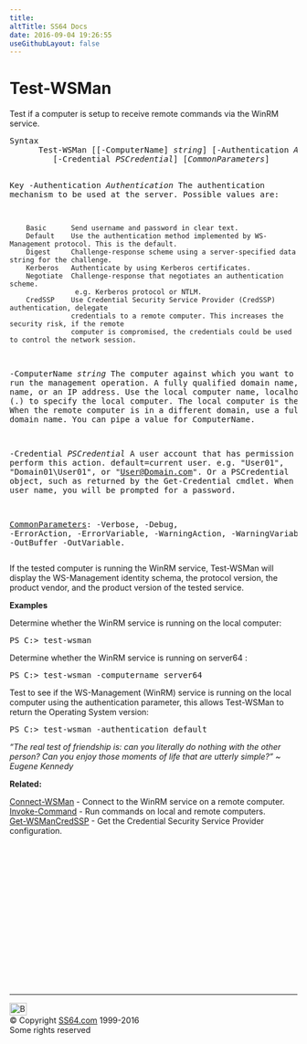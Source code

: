 ```yaml
---
title:
altTitle: SS64 Docs
date: 2016-09-04 19:26:55
useGithubLayout: false
---
```

<!-- #BeginLibraryItem "/Library/head_ps.lbi" --><!-- #EndLibraryItem --><h1>Test-WSMan</h1> 
<p>Test if a computer is setup to receive remote commands via the  WinRM service.</p>
<pre>Syntax
      Test-WSMan [[-ComputerName] <i>string</i>] [-Authentication <i>Authentication</i>]
         [-Credential <i>PSCredential</i>] [<i>CommonParameters</i>]

Key
   -Authentication <i>Authentication</i>
      The authentication mechanism to be used at the server. Possible values are:
        
        Basic      Send username and password in clear text.
        Default    Use the authentication method implemented by WS-Management protocol. This is the default.
        Digest     Challenge-response scheme using a server-specified data string for the challenge.
        Kerberos   Authenticate by using Kerberos certificates.
        Negotiate  Challenge-response that negotiates an authentication scheme.
                    e.g. Kerberos protocol or NTLM.
        CredSSP    Use Credential Security Service Provider (CredSSP) authentication, delegate
                   credentials to a remote computer. This increases the security risk, if the remote 
                   computer is compromised, the credentials could be used to control the network session.

   -ComputerName <i>string</i>
      The computer against which you want to run the management operation.
      A fully qualified domain name, NetBIOS name, or an IP address.
      Use the local computer name, localhost, or a dot (.) to specify the local computer.
      The local computer is the default. When the remote computer is in a different domain,
      use a fully qualified domain name. You can pipe a value for ComputerName.

   -Credential <i>PSCredential</i>
      A user account that has permission to perform this action. default=current user.
      e.g. "User01", "Domain01\User01", or "User@Domain.com". Or a PSCredential object, such as 
      returned by the Get-Credential cmdlet. When you type a user name, you will be prompted for a password.

   <a href="common.html">CommonParameters</a>:
       -Verbose, -Debug, -ErrorAction, -ErrorVariable, -WarningAction, -WarningVariable,
       -OutBuffer -OutVariable.</pre>
<p> If the tested computer is running the WinRM service, Test-WSMan will display the WS-Management identity schema, the protocol version, the product vendor, and the product version of the tested service.</p>
<p><b>Examples</b></p>
<p>Determine whether the WinRM service is running on the local computer: </p>
<pre>PS C:&gt; test-wsman</pre>
<p>Determine whether the WinRM service is running on server64 :</p>
<pre>PS C:&gt; test-wsman -computername server64</pre>
<p>Test to see if the WS-Management (WinRM) service is running on the local computer using the authentication parameter, this allows  Test-WSMan  to return the Operating System version:</p>
<pre>PS C:&gt; test-wsman -authentication default</pre>
<p class="quote"><i>“The real test of friendship is: can you literally do nothing with the other person? Can you enjoy those moments of life that are utterly simple?” ~ Eugene Kennedy</i></p>
<p><b>Related:</b></p>
<p><a href="connect-wsman.html">Connect-WSMan</a> - Connect to the WinRM service on a remote computer.<br>
<a href="invoke-command.html">Invoke-Command</a> - Run commands on local and remote computers.<br>  
<a href="get-wsmancredssp.html">Get-WSManCredSSP</a> - Get the Credential Security Service Provider configuration.</p><!-- #BeginLibraryItem "/Library/foot_ps.lbi" --><p>
<!-- PowerShell300 -->
<ins class="adsbygoogle" style="display:inline-block;width:300px;height:250px" data-ad-client="ca-pub-6140977852749469" data-ad-slot="6253539900"></ins>
<script>
(adsbygoogle = window.adsbygoogle || []).push({});
</script></p>
<hr>
<div id="bl" class="footer"><a href="test-wsman.html#"><img src="../images/top.png" width="30" height="22" alt="Back to the Top"></a></div>
<div id="br" class="footer, tagline">© Copyright <a href="http://ss64.com/">SS64.com</a> 1999-2016<br>
Some rights reserved</div><!-- #EndLibraryItem -->

